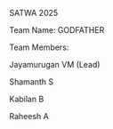 SATWA 2025

Team Name: GODFATHER

Team Members:

Jayamurugan VM (Lead)

Shamanth S

Kabilan B

Raheesh A

